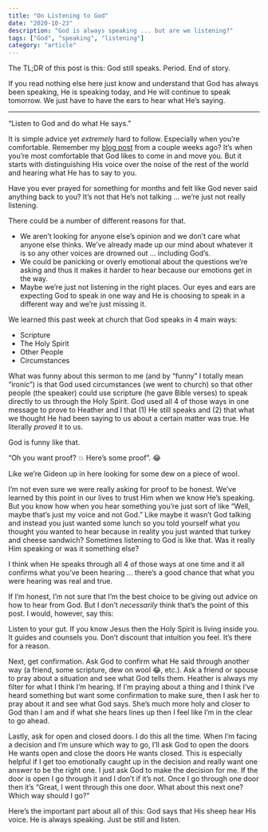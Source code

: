 ```yaml
---
title: "On Listening to God"
date: "2020-10-23"
description: "God is always speaking ... but are we listening?"
tags: ["God", "speaking", "listening"]
category: "article"
---
```


The TL;DR of this post is this: God still speaks. Period. End of story. 

If you read nothing else here just know and understand that God has always been speaking, He is speaking today, and He will continue to speak tomorrow. We just have to have the ears to hear what He’s saying.

----

“Listen to God and do what He says.”

It is simple advice yet _extremely_ hard to follow. Especially when you’re comfortable. Remember my [blog post](https://www.richarddubay.com/2020/10/09/a-small-story-is-no-story-at-all/) from a couple weeks ago? It’s when you’re most comfortable that God likes to come in and move you. But it starts with distinguishing His voice over the noise of the rest of the world and hearing what He has to say to you.

Have you ever prayed for something for months and felt like God never said anything back to you? It’s not that He’s not talking … we’re just not really listening. 

There could be a number of different reasons for that. 

* We aren’t looking for anyone else’s opinion and we don’t care what anyone else thinks. We’ve already made up our mind about whatever it is so any other voices are drowned out … including God’s.
* We could be panicking or overly emotional about the questions we’re asking and thus it makes it harder to hear because our emotions get in the way. 
* Maybe we’re just not listening in the right places. Our eyes and ears are expecting God to speak in one way and He is choosing to speak in a different way and we’re just missing it. 

We learned this past week at church that God speaks in 4 main ways:

* Scripture
* The Holy Spirit
* Other People
* Circumstances

What was funny about this sermon to me (and by “funny” I totally mean “ironic”) is that God used circumstances (we went to church) so that other people (the speaker) could use scripture (he gave Bible verses) to speak directly to us through the Holy Spirit. God used all 4 of those ways in one message to prove to Heather and I that (1) He still speaks and (2) that what we thought He had been saying to us about a certain matter was true. He literally _proved_ it to us. 

God is funny like that. 

“Oh you want proof? 💥 Here’s some proof”. 😂

Like we’re Gideon up in here looking for some dew on a piece of wool. 

I’m not even sure we were really asking for proof to be honest. We’ve learned by this point in our lives to trust Him when we know He’s speaking. But you know how when you hear something you’re just sort of like “Well, maybe that’s just my voice and not God.” Like maybe it wasn’t God talking and instead you just wanted some lunch so you told yourself what you thought you wanted to hear because in reality you just wanted that turkey and cheese sandwich? Sometimes listening to God is like that. Was it really Him speaking or was it something else? 

I think when He speaks through all 4 of those ways at one time and it all confirms what you’ve been hearing … there’s a good chance that what you were hearing was real and true. 

If I’m honest, I’m not sure that I’m the best choice to be giving out advice on how to hear from God. But I don’t _necessarily_ think that’s the point of this post. I would, however, say this:

Listen to your gut. If you know Jesus then the Holy Spirit is living inside you. It guides and counsels you. Don’t discount that intuition you feel. It’s there for a reason.

Next, get confirmation. Ask God to confirm what He said through another way (a friend, some scripture, dew on wool 😂, etc.). Ask a friend or spouse to pray about a situation and see what God tells them. Heather is always my filter for what I think I’m hearing. If I’m praying about a thing and I think I’ve heard something but want some confirmation to make sure, then I ask her to pray about it and see what God says. She’s much more holy and closer to God than I am and if what she hears lines up then I feel like I’m in the clear to go ahead.

Lastly, ask for open and closed doors. I do this all the time. When I’m facing a decision and I’m unsure which way to go, I’ll ask God to open the doors He wants open and close the doors He wants closed. This is especially helpful if I get too emotionally caught up in the decision and really want one answer to be the right one. I just ask God to make the decision for me. If the door is open I go through it and I don’t if it’s not. Once I go through one door then it’s “Great, I went through this one door. What about this next one? Which way should I go?”

Here’s the important part about all of this: God says that His sheep hear His voice. He is always speaking. Just be still and listen. 